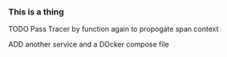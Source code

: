 ### This is a thing

TODO
Pass Tracer by function again to propogate span context

ADD another service and a DOcker compose file
